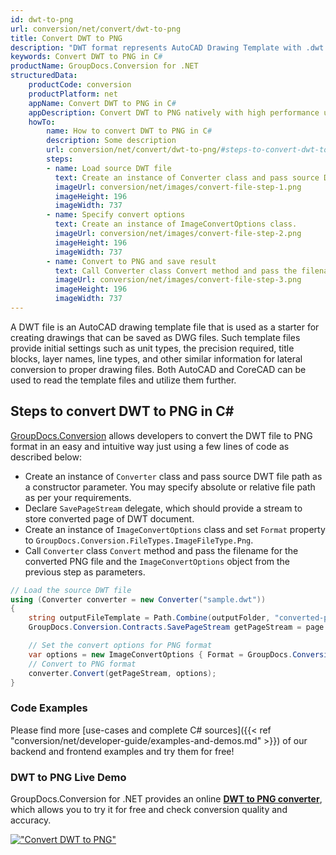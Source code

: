 ```yaml
---
id: dwt-to-png
url: conversion/net/convert/dwt-to-png
title: Convert DWT to PNG
description: "DWT format represents AutoCAD Drawing Template with .dwt extension. Learn how to convert DWT to PNG file programmatically in C# language using GroupDocs.Conversion for .NET library."
keywords: Convert DWT to PNG in C#
productName: GroupDocs.Conversion for .NET
structuredData:
    productCode: conversion
    productPlatform: net
    appName: Convert DWT to PNG in C#
    appDescription: Convert DWT to PNG natively with high performance using C# language and server side GroupDocs.Conversion for .NET APIs, without the use of any software like Microsoft or Open Office.
    howTo:
        name: How to convert DWT to PNG in C# 
        description: Some description
        url: conversion/net/convert/dwt-to-png/#steps-to-convert-dwt-to-png-in-c
        steps:
        - name: Load source DWT file 
          text: Create an instance of Converter class and pass source DWT file path as a constructor parameter. You may specify absolute or relative file path as per your requirements. 
          imageUrl: conversion/net/images/convert-file-step-1.png
          imageHeight: 196
          imageWidth: 737
        - name: Specify convert options 
          text: Create an instance of ImageConvertOptions class.
          imageUrl: conversion/net/images/convert-file-step-2.png
          imageHeight: 196
          imageWidth: 737
        - name: Convert to PNG and save result 
          text: Call Converter class Convert method and pass the filename for the converted HTML file and the ImageConvertOptions object from the previous step as parameters.
          imageUrl: conversion/net/images/convert-file-step-3.png
          imageHeight: 196
          imageWidth: 737
---
```


A DWT file is an AutoCAD drawing template file that is used as a starter for creating drawings that can be saved as DWG files. Such template files provide initial settings such as unit types, the precision required, title blocks, layer names, line types, and other similar information for lateral conversion to proper drawing files. Both AutoCAD and CoreCAD can be used to read the template files and utilize them further.

## Steps to convert DWT to PNG in C#

[GroupDocs.Conversion](https://products.groupdocs.com/conversion/net) allows developers to convert the DWT file to PNG format in an easy and intuitive way just using a few lines of code as described below:

* Create an instance of `Converter` class and pass source DWT file path as a constructor parameter. You may specify absolute or relative file path as per your requirements. 
* Declare `SavePageStream` delegate, which should provide a stream to store converted page of DWT document.
* Create an instance of `ImageConvertOptions` class and set `Format` property to `GroupDocs.Conversion.FileTypes.ImageFileType.Png`.
* Call `Converter` class `Convert` method and pass the filename for the converted PNG file and the `ImageConvertOptions` object from the previous step as parameters.

```csharp
// Load the source DWT file
using (Converter converter = new Converter("sample.dwt"))
{
    string outputFileTemplate = Path.Combine(outputFolder, "converted-page-{0}.png");
    GroupDocs.Conversion.Contracts.SavePageStream getPageStream = page => new FileStream(string.Format(outputFileTemplate, page), FileMode.Create);

    // Set the convert options for PNG format
    var options = new ImageConvertOptions { Format = GroupDocs.Conversion.FileTypes.ImageFileType.Png };   
    // Convert to PNG format
    converter.Convert(getPageStream, options);
}
```

### Code Examples

Please find more [use-cases and complete C# sources]({{< ref "conversion/net/developer-guide/examples-and-demos.md" >}}) of our backend and frontend examples and try them for free!

### DWT to PNG Live Demo

GroupDocs.Conversion for .NET provides an online [**DWT to PNG converter**](https://products.groupdocs.app/conversion/dwt-to-png), which allows you to try it for free and check conversion quality and accuracy.

[!["Convert DWT to PNG"](conversion/net/images/convert-to-png/convert-dwt-to-png.png)](https://products.groupdocs.app/conversion/dwt-to-png)